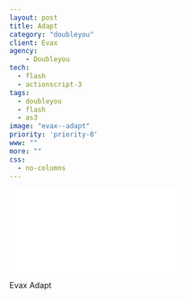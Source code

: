 ```yaml
---
layout: post
title: Adapt
category: "doubleyou"
client: Evax
agency:
    - Doubleyou
tech:
  - flash
  - actionscript-3
tags:
  - doubleyou
  - flash
  - as3
image: "evax--adapt"
priority: 'priority-0'
www: ""
more: ""
css:
  - no-columns
---
```


<div class="video-wrapper">
<iframe src="//www.youtube.com/embed/LbIDj8tChgU?rel=0&vq=hd720" frameborder="0" allowfullscreen></iframe>
</div>

Evax Adapt
